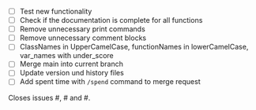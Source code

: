 - [ ] Test new functionality
- [ ] Check if the documentation is complete for all functions
- [ ] Remove unnecessary print commands
- [ ] Remove unnecessary comment blocks
- [ ] ClassNames in UpperCamelCase, functionNames in lowerCamelCase, var_names with under_score
- [ ] Merge main into current branch
- [ ] Update version und history files
- [ ] Add spent time with `/spend` command to merge request

Closes issues #, # and #.
